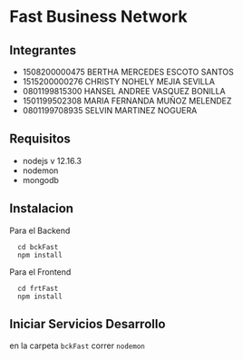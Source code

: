 # Fast Business Network

## Integrantes
- 1508200000475 BERTHA MERCEDES ESCOTO SANTOS
- 1515200000276 CHRISTY NOHELY  MEJIA SEVILLA
- 0801199815300 HANSEL ANDREE VASQUEZ BONILLA
- 1501199502308 MARIA FERNANDA MUÑOZ MELENDEZ
- 0801199708935 SELVIN MARTINEZ NOGUERA

## Requisitos

- nodejs v 12.16.3
- nodemon
- mongodb

## Instalacion

Para el Backend
```
  cd bckFast
  npm install
```

Para el Frontend
```
  cd frtFast
  npm install
```

## Iniciar Servicios Desarrollo

en la carpeta ```bckFast``` correr ```nodemon```